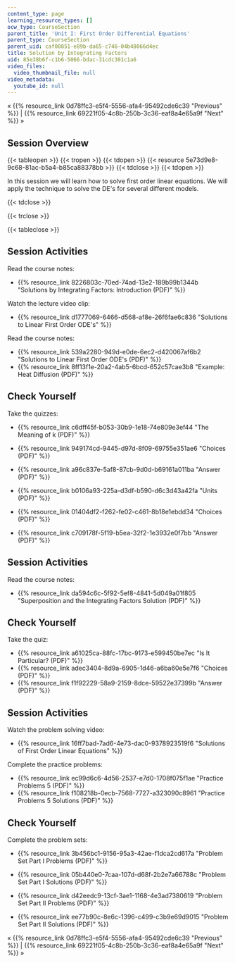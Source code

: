 ```yaml
---
content_type: page
learning_resource_types: []
ocw_type: CourseSection
parent_title: 'Unit I: First Order Differential Equations'
parent_type: CourseSection
parent_uid: caf00851-e89b-da65-c746-04b48066d4ec
title: Solution by Integrating Factors
uid: 85e38b6f-c1b6-5066-bdac-31cdc301c1a6
video_files:
  video_thumbnail_file: null
video_metadata:
  youtube_id: null
---
```


« {{% resource_link 0d78ffc3-e5f4-5556-afa4-95492cde6c39 "Previous" %}} | {{% resource_link 69221f05-4c8b-250b-3c36-eaf8a4e65a9f "Next" %}} »

Session Overview
----------------

{{< tableopen >}}
{{< tropen >}}
{{< tdopen >}}
{{< resource 5e73d9e8-9c68-81ac-b5a4-b85ca88378bb >}}
{{< tdclose >}}
{{< tdopen >}}


In this session we will learn how to solve first order linear equations. We will apply the technique to solve the DE's for several different models.


{{< tdclose >}}

{{< trclose >}}

{{< tableclose >}}

Session Activities
------------------

Read the course notes:

*   {{% resource_link 8226803c-70ed-74ad-13e2-189b99b1344b "Solutions by Integrating Factors: Introduction (PDF)" %}}

Watch the lecture video clip:

*   {{% resource_link d1777069-6466-d568-af8e-26f6fae6c836 "Solutions to Linear First Order ODE's" %}}

Read the course notes:

*   {{% resource_link 539a2280-949d-e0de-6ec2-d420067af6b2 "Solutions to Linear First Order ODE's (PDF)" %}}
*   {{% resource_link 8ff13f1e-20a2-4ab5-6bcd-652c57cae3b8 "Example: Heat Diffusion (PDF)" %}}

Check Yourself
--------------

Take the quizzes:

*   {{% resource_link c6dff45f-b053-30b9-1e18-74e809e3ef44 "The Meaning of k (PDF)" %}}
*   {{% resource_link 949174cd-9445-d97d-8f09-69755e351ae6 "Choices (PDF)" %}}
*   {{% resource_link a96c837e-5af8-87cb-9d0d-b69161a011ba "Answer (PDF)" %}}
  
*   {{% resource_link b0106a93-225a-d3df-b590-d6c3d43a42fa "Units (PDF)" %}}
*   {{% resource_link 01404df2-f262-fe02-c461-8b18e1ebdd34 "Choices (PDF)" %}}
*   {{% resource_link c709178f-5f19-b5ea-32f2-1e3932e0f7bb "Answer (PDF)" %}}

Session Activities
------------------

Read the course notes:

*   {{% resource_link da594c6c-5f92-5ef8-4841-5d049a01f805 "Superposition and the Integrating Factors Solution (PDF)" %}}

Check Yourself
--------------

Take the quiz:

*   {{% resource_link a61025ca-88fc-17bc-9173-e599450be7ec "Is It Particular? (PDF)" %}}
*   {{% resource_link adec3404-8d9a-6905-1d46-a6ba60e5e7f6 "Choices (PDF)" %}}
*   {{% resource_link f1f92229-58a9-2159-8dce-59522e37399b "Answer (PDF)" %}}

Session Activities
------------------

Watch the problem solving video:

*   {{% resource_link 16ff7bad-7ad6-4e73-dac0-9378923519f6 "Solutions of First Order Linear Equations" %}}

Complete the practice problems:

*   {{% resource_link ec99d6c6-4d56-2537-e7d0-1708f075f1ae "Practice Problems 5 (PDF)" %}}
*   {{% resource_link f108218b-0ecb-7568-7727-a323090c8961 "Practice Problems 5 Solutions (PDF)" %}}

Check Yourself
--------------

Complete the problem sets:

*   {{% resource_link 3b456bc1-9156-95a3-42ae-f1dca2cd617a "Problem Set Part I Problems (PDF)" %}}
*   {{% resource_link 05b440e0-7caa-107d-d68f-2b2e7a66788c "Problem Set Part I Solutions (PDF)" %}}
  
*   {{% resource_link d42eedc9-13cf-3ae1-1168-4e3ad7380619 "Problem Set Part II Problems (PDF)" %}}
*   {{% resource_link ee77b90c-8e6c-1396-c499-c3b9e69d9015 "Problem Set Part II Solutions (PDF)" %}}

« {{% resource_link 0d78ffc3-e5f4-5556-afa4-95492cde6c39 "Previous" %}} | {{% resource_link 69221f05-4c8b-250b-3c36-eaf8a4e65a9f "Next" %}} »